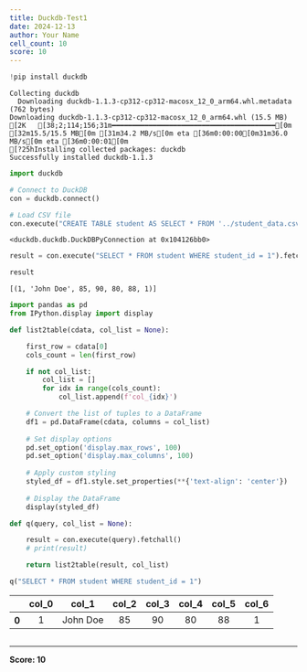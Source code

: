 ```yaml
---
title: Duckdb-Test1
date: 2024-12-13
author: Your Name
cell_count: 10
score: 10
---
```


```python
!pip install duckdb
```

    Collecting duckdb
      Downloading duckdb-1.1.3-cp312-cp312-macosx_12_0_arm64.whl.metadata (762 bytes)
    Downloading duckdb-1.1.3-cp312-cp312-macosx_12_0_arm64.whl (15.5 MB)
    [2K   [38;2;114;156;31m━━━━━━━━━━━━━━━━━━━━━━━━━━━━━━━━━━━━━━━━[0m [32m15.5/15.5 MB[0m [31m34.2 MB/s[0m eta [36m0:00:00[0m31m36.0 MB/s[0m eta [36m0:00:01[0m
    [?25hInstalling collected packages: duckdb
    Successfully installed duckdb-1.1.3



```python
import duckdb
```


```python
# Connect to DuckDB
con = duckdb.connect()

```


```python
# Load CSV file
con.execute("CREATE TABLE student AS SELECT * FROM '../student_data.csv'")

```




    <duckdb.duckdb.DuckDBPyConnection at 0x104126bb0>




```python
result = con.execute("SELECT * FROM student WHERE student_id = 1").fetchall()
```


```python
result
```




    [(1, 'John Doe', 85, 90, 80, 88, 1)]




```python
import pandas as pd
from IPython.display import display

def list2table(cdata, col_list = None):

    first_row = cdata[0]
    cols_count = len(first_row)

    if not col_list:
        col_list = []
        for idx in range(cols_count):
            col_list.append(f'col_{idx}')

    # Convert the list of tuples to a DataFrame
    df1 = pd.DataFrame(cdata, columns = col_list)
    
    # Set display options
    pd.set_option('display.max_rows', 100)
    pd.set_option('display.max_columns', 100)
    
    # Apply custom styling
    styled_df = df1.style.set_properties(**{'text-align': 'center'})
    
    # Display the DataFrame
    display(styled_df)
```


```python
def q(query, col_list = None):

    result = con.execute(query).fetchall()
    # print(result)

    return list2table(result, col_list)
```


```python
q("SELECT * FROM student WHERE student_id = 1")
```


<style type="text/css">
#T_01564_row0_col0, #T_01564_row0_col1, #T_01564_row0_col2, #T_01564_row0_col3, #T_01564_row0_col4, #T_01564_row0_col5, #T_01564_row0_col6 {
  text-align: center;
}
</style>
<table id="T_01564">
  <thead>
    <tr>
      <th class="blank level0" >&nbsp;</th>
      <th id="T_01564_level0_col0" class="col_heading level0 col0" >col_0</th>
      <th id="T_01564_level0_col1" class="col_heading level0 col1" >col_1</th>
      <th id="T_01564_level0_col2" class="col_heading level0 col2" >col_2</th>
      <th id="T_01564_level0_col3" class="col_heading level0 col3" >col_3</th>
      <th id="T_01564_level0_col4" class="col_heading level0 col4" >col_4</th>
      <th id="T_01564_level0_col5" class="col_heading level0 col5" >col_5</th>
      <th id="T_01564_level0_col6" class="col_heading level0 col6" >col_6</th>
    </tr>
  </thead>
  <tbody>
    <tr>
      <th id="T_01564_level0_row0" class="row_heading level0 row0" >0</th>
      <td id="T_01564_row0_col0" class="data row0 col0" >1</td>
      <td id="T_01564_row0_col1" class="data row0 col1" >John Doe</td>
      <td id="T_01564_row0_col2" class="data row0 col2" >85</td>
      <td id="T_01564_row0_col3" class="data row0 col3" >90</td>
      <td id="T_01564_row0_col4" class="data row0 col4" >80</td>
      <td id="T_01564_row0_col5" class="data row0 col5" >88</td>
      <td id="T_01564_row0_col6" class="data row0 col6" >1</td>
    </tr>
  </tbody>
</table>




```python

```


---
**Score: 10**
